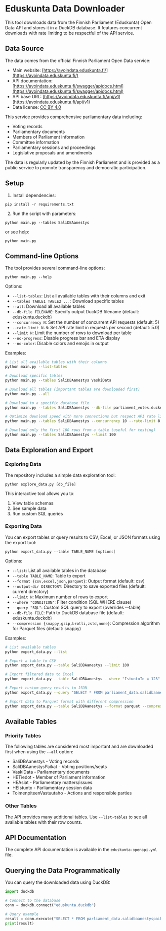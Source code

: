 # Eduskunta Data Downloader

This tool downloads data from the Finnish Parliament (Eduskunta) Open Data API and stores it in a DuckDB database. It features concurrent downloads with rate limiting to be respectful of the API service.

## Data Source

The data comes from the official Finnish Parliament Open Data service:
- Main website: [https://avoindata.eduskunta.fi/](https://avoindata.eduskunta.fi/)
- API documentation: [https://avoindata.eduskunta.fi/swagger/apidocs.html](https://avoindata.eduskunta.fi/swagger/apidocs.html)
- API base URL: [https://avoindata.eduskunta.fi/api/v1](https://avoindata.eduskunta.fi/api/v1)
- Data license: [CC BY 4.0](https://creativecommons.org/licenses/by/4.0/)

This service provides comprehensive parliamentary data including:
- Voting records
- Parliamentary documents
- Members of Parliament information
- Committee information
- Parliamentary sessions and proceedings
- Legislative proposals and amendments

The data is regularly updated by the Finnish Parliament and is provided as a public service to promote transparency and democratic participation.

## Setup

1. Install dependencies:
```
pip install -r requirements.txt
```

2. Run the script with parameters:
```
python main.py --tables SaliDBAanestys
```
or see help:
```
python main.py
```

## Command-line Options

The tool provides several command-line options:

```
python main.py --help
```

Options:
- `--list-tables`: List all available tables with their columns and exit
- `--tables TABLE1 TABLE2 ...`: Download specific tables
- `--all`: Download all available tables
- `--db-file FILENAME`: Specify output DuckDB filename (default: eduskunta.duckdb)
- `--concurrency N`: Set the number of concurrent API requests (default: 5)
- `--rate-limit N.N`: Set API rate limit in requests per second (default: 5.0)
- `--limit N`: Limit the number of rows to download per table
- `--no-progress`: Disable progress bar and ETA display
- `--no-color`: Disable colors and emojis in output

Examples:
```bash
# List all available tables with their columns
python main.py --list-tables

# Download specific tables
python main.py --tables SaliDBAanestys VaskiData

# Download all tables (important tables are downloaded first)
python main.py --all

# Download to a specific database file
python main.py --tables SaliDBAanestys --db-file parliament_votes.duckdb

# Optimize download speed with more connections but respect API rate limits
python main.py --tables SaliDBAanestys --concurrency 10 --rate-limit 8.0

# Download only the first 100 rows from a table (useful for testing)
python main.py --tables SaliDBAanestys --limit 100
```

## Data Exploration and Export

### Exploring Data

The repository includes a simple data exploration tool:

```
python explore_data.py [db_file]
```

This interactive tool allows you to:
1. View table schemas
2. See sample data
3. Run custom SQL queries

### Exporting Data

You can export tables or query results to CSV, Excel, or JSON formats using the export tool:

```
python export_data.py --table TABLE_NAME [options]
```

Options:
- `--list`: List all available tables in the database
- `--table TABLE_NAME`: Table to export
- `--format {csv,excel,json,parquet}`: Output format (default: csv)
- `--output-dir DIRECTORY`: Directory to save exported files (default: current directory)
- `--limit N`: Maximum number of rows to export
- `--where "CONDITION"`: Filter condition (SQL WHERE clause)
- `--query "SQL"`: Custom SQL query to export (overrides --table)
- `--db-file FILE`: Path to DuckDB database file (default: eduskunta.duckdb)
- `--compression {snappy,gzip,brotli,zstd,none}`: Compression algorithm for Parquet files (default: snappy)

Examples:
```bash
# List available tables
python export_data.py --list

# Export a table to CSV
python export_data.py --table SaliDBAanestys --limit 100

# Export filtered data to Excel
python export_data.py --table SaliDBAanestys --where "IstuntoId = 123" --format excel

# Export custom query results to JSON
python export_data.py --query "SELECT * FROM parliament_data.salidbaanestyspaikat WHERE AanestysId = 1000" --format json

# Export data to Parquet format with different compression
python export_data.py --table SaliDBAanestys --format parquet --compression gzip
```

## Available Tables

### Priority Tables
The following tables are considered most important and are downloaded first when using the `--all` option:

- SaliDBAanestys - Voting records
- SaliDBAanestysPaikat - Voting positions/seats
- VaskiData - Parliamentary documents
- HETiedot - Member of Parliament information
- HEAsiat - Parliamentary matters/issues
- HEIstunto - Parliamentary session data
- ToimenpiteenVastuutaho - Actions and responsible parties

### Other Tables
The API provides many additional tables. Use `--list-tables` to see all available tables with their row counts.

## API Documentation

The complete API documentation is available in the `eduskunta-openapi.yml` file.

## Querying the Data Programmatically

You can query the downloaded data using DuckDB:

```python
import duckdb

# Connect to the database
conn = duckdb.connect("eduskunta.duckdb")

# Query example
result = conn.execute("SELECT * FROM parliament_data.salidbaanestyspaikat LIMIT 10").fetchall()
print(result)
```